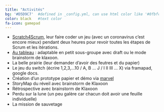 ```yaml
---
title: "Activités"
bg: '#D5D9C7'  #defined in _config.yml, can use html color like '#0fbfcf'
color: black   #text color
fa-icon: gamepad
---
```


* [Scratch4Scrum](https://www.dropbox.com/s/o55ofx06wfxtf64/ScratchForScrum.docx?dl=0), leur faire coder un jeu (avec un coronavirus c’est encore mieux) pendant deux heures pour revoir toutes les étapes de Scrum et les itérations.
* [Au tableau](http://www.agilegamesfrance.fr/index.php?title=Au_Tableau) : adaptable en petit sous-groupe avec draft ou le mode brainstorm de klaxoon.
* La belle prairie (leur demander d’avoir des feutres et du papier)
* Le jeu du switch (écrire 1,2,3,...10 / A, B ... J / I II III ... X) via framapad, google docs.
* Création d’un prototype papier et démo via [marvel](https://marvelapp.com/)
* StoryMap du réveil avec brainstorm de Klaxoon
* Rétrospective avec brainstorm de Klaxoon
* Perdu sur la lune (un peu galère car chacun doit avoir une feuille individuelle)
* La mission de sauvetage
